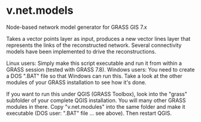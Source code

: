 # v.net.models
Node-based network model generator for GRASS GIS 7.x

Takes a vector points layer as input, produces a new vector lines layer that represents the links of the reconstructed network.
Several connectivity models have been implemented to drive the reconstructions.

Linux users: Simply make this script executable and run it from within a GRASS session (tested with GRASS 7.8).
Windows users: You need to create a DOS ".BAT" file so that Windows can run this. Take a look at the other modules of your GRASS installation to see how it's done.

If you want to run this under QGIS (GRASS Toolbox), look into the "grass" subfolder of your complete QGIS installation. You will many other GRASS modules in there. Copy "v.net.modules" into the same folder and make it executable (DOS user: ".BAT" file ... see above). Then restart QGIS.
